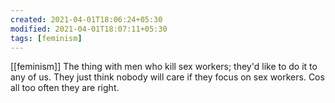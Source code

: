 ```yaml
---
created: 2021-04-01T18:06:24+05:30
modified: 2021-04-01T18:07:11+05:30
tags: [feminism]
---
```

[[feminism]]
 The thing with men who kill sex workers; they'd like to do it to any of us. They just think nobody will care if they focus on sex workers. Cos all too often they are right. 
